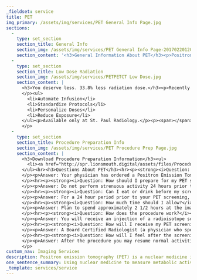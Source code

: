 ```yaml
---
_fieldset: service
title: PET
img_primary: /assets/img/services/PET General Info Page.jpg
sections:
  - 
    type: set_section
    section_title: General Info
    section_img: /assets/img/services/PET General Info Page-20170220120531.jpg
    section_content: '<h3>General Information About PET</h3><p>Positron emission tomography (PET) is a nuclear medicine imaging technique which produces a three-dimensional picture of functional processes in the body. This is different from other traditional imaging techniques such as CT and MRI, which primarily evaluate the structure of the body.</p><p>The physicians and staff of St. Paul Radiology are pleased to provide you with answers to questions you may have about your upcoming exam. This information will help ensure a positive experience when you have a PET scan.</p><p><strong>For your comfort, please be sure to:</strong></p><ul><li>Tell your physician if you are pregnant or think you may be pregnant, if you are a nursing mother or are claustrophobic.</li><li>Wear comfortable clothing (sweat suit or running suit) and remove all jewelry.</li><li>Wear your hearing aid, glasses or dentures to the imaging center. You will be given a secure place to store these items during your exam.</li><li>Take any prescribed medications on the day of your test unless instructed not to do so.</li><li>Do not perform any strenuous physical activity 24 hours prior to this procedure.</li><li>If you are insulin dependent, bring your insulin with you to the exam.</li><li>Bring all previous film studies not done at St. Paul Radiology (for example-X-Rays, CT, Ultrasound and MRI) relating to your illness.</li><li>The radiologist will use this information in correlation with your PET scan.<span></span></li></ul>'
  - 
    type: set_section
    section_title: Low Dose Radiation
    section_img: /assets/img/services/PETPETCT Low Dose.jpg
    section_content: |
      <h3>You deserve less. 33.8% less radiation dose.</h3><p>Recently we introduced Intego, an innovative new PET infusion system that reduces radiation dose by determining FDG amounts by patient weight. Our initial forecast was cautiously optimistic ─ 22.4% less radiation dose per patient. Now the results of our studies are in and Intego actually reduces radiation dose by up to 33.8%! It’s great news for patients ─ far less radiation dose with the same excellent care and image quality.</p><p><strong>Imagine smarter, safer, simpler PET™:</strong>
      </p><ul>
      	<li>Automate Infusion</li>
      	<li>Standardize Protocols</li>
      	<li>Personalize Doses</li>
      	<li>Reduce Exposure</li>
      </ul><p>Available only at St. Paul Radiology.</p><p><span></span>For more information on Intego, click <a href="http://www.radiologysolutions.bayer.com/products/molecularimaging/intego/" target="_blank">here</a> or call <a href="tel: 651.632.5700">651.632.5700</a>.<span></span>
      </p>
  - 
    type: set_section
    section_title: Procedure Preparation Info
    section_img: /assets/img/services/PET Procedure Prep Page.jpg
    section_content: |
      <h3>Download Procedure Preparation Information</h3><ul>
      	<li><a href="http://spr.lionsmouth.digital/assets/files/Procedure%20Info%20-%20PET.pdf" target="_blank"></a><a href="/assets/files/Procedure Prep Info - PET-20161007145458.pdf" target="_blank">PET Procedure Preparation</a></li>
      </ul><hr><h3>Questions About PET</h3><hr><p><strong><i>Question: What is a PET screening?</i></strong>
      </p><p>Answer: Your physician has ordered a Positron Emission Tomography (PET) screening that will provide important information about many conditions affecting the heart, brain or other organs. This will help your physician plan the appropriate treatment for you. PET images are different than those from conventional imaging, such as X-Rays, CT, Ultrasound or MRI, because they contain information about tissue function.
      </p><hr><p><strong><i>Question: How should I prepare for my PET screening?</i></strong>
      </p><p>Answer: Do not perform strenuous activity 24 hours prior to this procedure. This includes but is not limited to: running, physical fitness, heavy lifting and repetitive motion. If your occupation requires a high level of activity, you may need to take off the day prior to your screening.
      </p><hr><p><strong><i>Question: Can I eat or drink before my screening?</i></strong>
      </p><p>Answer: For a 24 hour period prior to your PET screening, please drink extra fluids. If you are diabetic, follow your normal diet and take your medications as scheduled. During the 4 hours prior to your screening, please drink 2 glasses of water. Do not eat or drink anything else during this period.
      </p><hr><p><strong><i>Question: How much time should I allow?</i></strong>
      </p><p>Answer: Plan to spend approximately 2 1/2 hours at the imaging center.
      </p><hr><p><strong><i>Question: How does the procedure work?</i></strong>
      </p><p>Answer: You will receive an injection of a radioisotope solution into a vein in your arm. You may also be asked to drink CT contrast. After the injection, you will rest in a comfortable position and wait approximately 60 minutes for the solution to be thoroughly distributed throughout your body. You will be taken to the restroom and asked to empty your bladder prior to the imaging procedure. During the exam you will lie on your back on the scanning table and every effort will be made to ensure that you are comfortable. The screening takes approximately 1 hour to perform.
      </p><hr><p><strong><i>Question: How will I receive my PET screening results?</i></strong>
      </p><p>Answer: A Board Certified Radiologist (a physician who specializes in interpreting diagnostic images) will study the images from your examination and send a report to your physician.
      </p><hr><p><strong><i>Question: How will I feel after the screening?</i></strong>
      </p><p>Answer: After the procedure you may resume normal activities. There are no side effects from the radioisotope solution. You will be able to drive immediately.<br>
      </p>
custom_nav: Imaging Services
description: Positron emission tomography (PET) is a nuclear medicine imaging technique which produces a three-dimensional picture of functional processes in the body.
one_sentence_summary: Using nuclear medicine to measure metabolic activity.
_template: services/service
---
```















